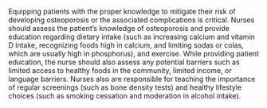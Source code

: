 Equipping patients with the proper knowledge to mitigate their risk of developing osteoporosis or the associated complications is critical. Nurses should assess the patient’s knowledge of osteoporosis and provide education regarding dietary intake (such as increasing calcium and vitamin D intake, recognizing foods high in calcium, and limiting sodas or colas, which are usually high in phosphorus), and exercise. While providing patient education, the nurse should also assess any potential barriers such as limited access to healthy foods in the community, limited income, or language barriers. Nurses also are responsible for teaching the importance of regular screenings (such as bone density tests) and healthy lifestyle choices (such as smoking cessation and moderation in alcohol intake).